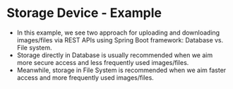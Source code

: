 # Storage Device - Example

*   In this example, we see two approach for uploading and downloading images/files via REST APIs using Spring Boot framework: Database vs. File system. 
*   Storage directly in Database is usually recommended when we aim more secure access and less frequently used images/files. 
*   Meanwhile, storage in File System is recommended when we aim faster access and more frequently used images/files.